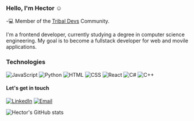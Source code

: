 ### Hello, I'm Hector :relaxed:
-:computer: Member of the <a href="https://www.tribaldevs.com/">Tribal Devs</a> Community.

I'm a frontend developer, currently studying a degree in computer science engineering.
My goal is to become a fullstack developer for web and movile applications. 

### Technologies
![JavaScript](https://img.shields.io/badge/javascript-%23323330.svg?style=for-the-badge&logo=javascript&logoColor=%23F7DF1E) ![Python](https://img.shields.io/badge/python-%230077b5.svg?style=for-the-badge&logo=python&logoColor=%23F7DF1E)  ![HTML](https://img.shields.io/badge/html-%23e34f2c.svg?style=for-the-badge&logo=html&logoColor=%23F7DF1E) ![CSS](https://img.shields.io/badge/css-%23563d7c.svg?style=for-the-badge&logo=css&logoColor=%23F7DF1E) ![React](https://img.shields.io/badge/react-%23323330.svg?style=for-the-badge&logo=react&logoColor=%2361DBFB) ![C#](https://img.shields.io/badge/C%23-239120?style=for-the-badge&logo=c-sharp&logoColor=white) ![C++](https://img.shields.io/badge/C%2B%2B-00599C?style=for-the-badge&logo=c%2B%2B&logoColor=white)
####  Let's get in touch 
[![LinkedIn](https://img.shields.io/badge/linkedin-%23323330.svg?style=for-the-badge&logo=linkedin&logoColor=%2523F7DF1E)](https://www.linkedin.com/in/hector-alejandro-lucero-naranjo-911408250/) [![Email](https://img.shields.io/badge/email-%23323330.svg?style=for-the-badge&logo=gmail&logoColor=%2523F7DF1E)](mailto:hector.lucero193@tectijuana.edu.mx) 

![Hector's GitHub stats](https://github-readme-stats.vercel.app/api?username=hectorln&theme=synthwave&show_icons=true)
